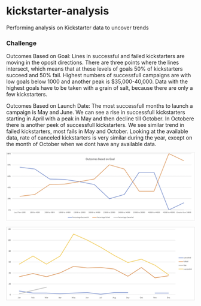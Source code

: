 # kickstarter-analysis
Performing analysis on Kickstarter data to uncover trends

### Challenge

Outcomes Based on Goal:
Lines in successful and failed kickstarters are moving in the oposit directions. 
There are three points where the lines intersect, which means that at these levels of goals 50% of kickstarters succeed and 50% fail. 
Highest numbers of successfull campaigns are with low goals below 1000 and another peak is $35,000-40,000.
Data with the highest goals have to be taken with a grain of salt, because there are only a few kickstarters.

Outcomes Based on Launch Date:
The most successfull months to launch a campaign is May and June. We can see a rise in successfull kickstarters starting in April with a peak in May and then decline till October. In Octobere there is another peek of successfull kickstarters.
We see similar trend in failed kickstarters, most fails in May and October.
Looking at the available data, rate of canceled kickstarters is very similar during the year, except on the month of October when we dont have any available data.



![Outcomes Based on Goal](goal.png)

![Outcomes Based on Launch Date](date.png)
